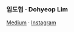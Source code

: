 ### 임도협 · Dohyeop Lim

[Medium](https://dohyeoplim.medium.com/) · [Instagram](https://instagram.com/dohyeoplim)
